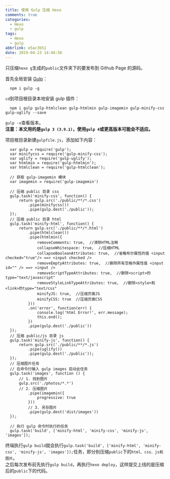 ```yaml
---
title: 使用 Gulp 压缩 Hexo
comments: true
categories:
  - Hexo
  - gulp
tags:
  - Hexo
  - gulp
abbrlink: e5ac3b51
date: 2019-04-23 14:44:56
---
```


只压缩`hexo g`生成的`public`文件夹下的要发布到 Github Page 的源码。  

首先全局安装 [Gulp](https://www.gulpjs.com.cn/)：
```
  npm i gulp -g
```
`cd`到项目根目录本地安装 gulp 插件：
```
  npm i gulp gulp-htmlclean gulp-htmlmin gulp-imagemin gulp-minify-css gulp-uglify --save
```
`gulp -v`查看版本。  
**注意：本文用的是`gulp 3 (3.9.1)`，使用`gulp 4`或更高版本可能会不适应。**  

项目根目录新建`gulpfile.js`，添加如下内容：
```
  var gulp = require('gulp');
  var minifycss = require('gulp-minify-css');
  var uglify = require('gulp-uglify');
  var htmlmin = require('gulp-htmlmin');
  var htmlclean = require('gulp-htmlclean');

  // 获取 gulp-imagemin 模块
  var imagemin = require('gulp-imagemin')

  // 压缩 public 目录 css
  gulp.task('minify-css', function() {
      return gulp.src('./public/**/*.css')
          .pipe(minifycss())
          .pipe(gulp.dest('./public'));
  });
  // 压缩 public 目录 html
  gulp.task('minify-html', function() {
      return gulp.src('./public/**/*.html')
          .pipe(htmlclean())
          .pipe(htmlmin({
              removeComments: true,  //清除HTML注释
              collapseWhitespace: true,  //压缩HTML
              collapseBooleanAttributes: true,  //省略布尔属性的值 <input checked="true"/> ==> <input checked />
              removeEmptyAttributes: true,  //删除所有空格作属性值 <input id="" /> ==> <input />
              removeScriptTypeAttributes: true,  //删除<script>的type="text/javascript"
              removeStyleLinkTypeAttributes: true,  //删除<style>和<link>的type="text/css"
              minifyJS: true,  //压缩页面JS
              minifyCSS: true  //压缩页面CSS
          }))
          .on('error', function(err) {
              console.log('html Error!', err.message);
              this.end();
          })
          .pipe(gulp.dest('./public'))
  });
  // 压缩 public/js 目录 js
  gulp.task('minify-js', function() {
      return gulp.src('./public/**/*.js')
          .pipe(uglify())
          .pipe(gulp.dest('./public'));
  });
  // 压缩图片任务
  // 在命令行输入 gulp images 启动此任务
  gulp.task('images', function () {
      // 1. 找到图片
      gulp.src('./photos/*.*')
      // 2. 压缩图片
          .pipe(imagemin({
              progressive: true
          }))
          // 3. 另存图片
          .pipe(gulp.dest('dist/images'))
  });

  // 执行 gulp 命令时执行的任务
  gulp.task('build', ['minify-html', 'minify-css', 'minify-js', 'images']);
```
终端执行`gulp build`就会执行`gulp.task('build', ['minify-html', 'minify-css', 'minify-js', 'images']);`任务，即分别压缩`public`下的`html、css、js和图片`。  
之后每次发布前先执行`gulp build`，再执行`hexo deploy`，这样提交上线的是压缩后的`public`下的代码。
